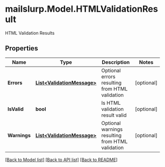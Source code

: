 # mailslurp.Model.HTMLValidationResult
HTML Validation Results
## Properties

Name | Type | Description | Notes
------------ | ------------- | ------------- | -------------
**Errors** | [**List&lt;ValidationMessage&gt;**](ValidationMessage) | Optional errors resulting from HTML validation | [optional] 
**IsValid** | **bool** | Is HTML validation result valid | [optional] 
**Warnings** | [**List&lt;ValidationMessage&gt;**](ValidationMessage) | Optional warnings resulting from HTML validation | [optional] 

[[Back to Model list]](../README#documentation-for-models) [[Back to API list]](../README#documentation-for-api-endpoints) [[Back to README]](../README)

